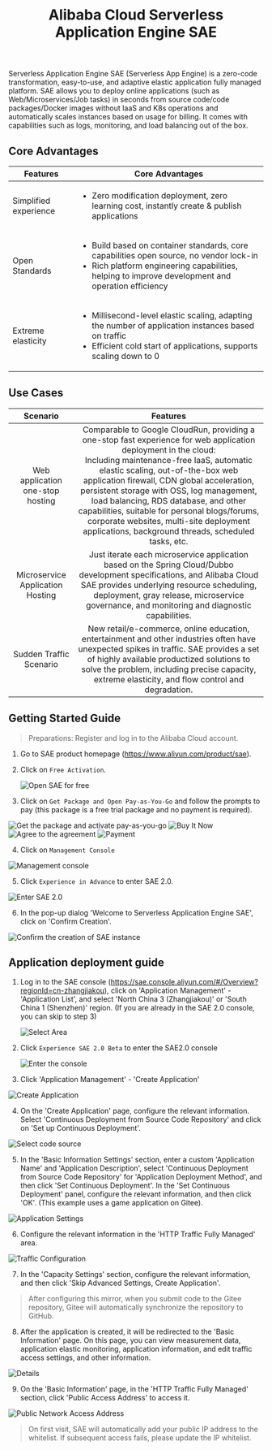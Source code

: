 ﻿---
title: Alibaba Cloud Serverless Application Engine SAE
---

Serverless Application Engine SAE (Serverless App Engine) is a zero-code transformation, easy-to-use, and adaptive elastic application fully managed platform. SAE allows you to deploy online applications (such as Web/Microservices/Job tasks) in seconds from source code/code packages/Docker images without IaaS and K8s operations and automatically scales instances based on usage for billing. It comes with capabilities such as logs, monitoring, and load balancing out of the box.

## Core Advantages

| Features | Core Advantages |
| --- | ------ |
| Simplified experience | <ul><li>Zero modification deployment, zero learning cost, instantly create & publish applications</li>
| Open Standards | <ul><li>Build based on container standards, core capabilities open source, no vendor lock-in</li> <li>Rich platform engineering capabilities, helping to improve development and operation efficiency
| Extreme elasticity | <ul><li>Millisecond-level elastic scaling, adapting the number of application instances based on traffic</li> <li>Efficient cold start of applications, supports scaling down to 0</li></ul> |

## Use Cases

| Scenario | Features |
|:---:|:------:|
| Web application one-stop hosting | Comparable to Google CloudRun, providing a one-stop fast experience for web application deployment in the cloud: <br/> Including maintenance-free IaaS, automatic elastic scaling, out-of-the-box web application firewall, CDN global acceleration, persistent storage with OSS, log management, load balancing, RDS database, and other capabilities, suitable for personal blogs/forums, corporate websites, multi-site deployment applications, background threads, scheduled tasks, etc. |
| Microservice Application Hosting | Just iterate each microservice application based on the Spring Cloud/Dubbo development specifications, and Alibaba Cloud SAE provides underlying resource scheduling, deployment, gray release, microservice governance, and monitoring and diagnostic capabilities. |
| Sudden Traffic Scenario | New retail/e-commerce, online education, entertainment and other industries often have unexpected spikes in traffic. SAE provides a set of highly available productized solutions to solve the problem, including precise capacity, extreme elasticity, and flow control and degradation. |

## Getting Started Guide

> Preparations: Register and log in to the Alibaba Cloud account.

1. Go to SAE product homepage (https://www.aliyun.com/product/sae).
2. Click on `Free Activation`.

    ![Open SAE for free](./Aliyun-SAE/001-open-sae-for-free.png)
    
3. Click on `Get Package and Open Pay-as-You-Go` and follow the prompts to pay (this package is a free trial package and no payment is required).

![Get the package and activate pay-as-you-go](./Aliyun-SAE/002-get-the-package-and-activate-pay-as-you-go.png)
![Buy It Now](./Aliyun-SAE/003-buy-it-now.png)
![Agree to the agreement](./Aliyun-SAE/004-agree-to-the-agreement.png)
![Payment](./Aliyun-SAE/005-pay.png)

4. Click on `Management Console`

![Management console](./Aliyun-SAE/006-management-console.png)

5. Click `Experience in Advance` to enter SAE 2.0.

![Enter SAE 2.0](./Aliyun-SAE/007-enter-sae-2.0.png)

6. In the pop-up dialog 'Welcome to Serverless Application Engine SAE', click on 'Confirm Creation'.

![Confirm the creation of SAE instance](./Aliyun-SAE/008-confirm-creation-of-sae-instance.png)

## Application deployment guide

1. Log in to the SAE console (https://sae.console.aliyun.com/#/Overview?regionId=cn-zhangjiakou), click on 'Application Management' - 'Application List', and select 'North China 3 (Zhangjiakou)' or 'South China 1 (Shenzhen)' region. (If you are already in the SAE 2.0 console, you can skip to step 3)

    ![Select Area](./Aliyun-SAE/009-select-area.png)

2. Click `Experience SAE 2.0 Beta` to enter the SAE2.0 console

    ![Enter the console](./Aliyun-SAE/010-enter-the-console.png)

3. Click 'Application Management' - 'Create Application'

![Create Application](./Aliyun-SAE/011-create-app.png)

4. On the 'Create Application' page, configure the relevant information. Select 'Continuous Deployment from Source Code Repository' and click on 'Set up Continuous Deployment'.

![Select code source](./Aliyun-SAE/012-select-code-source.png)

5. In the 'Basic Information Settings' section, enter a custom 'Application Name' and 'Application Description', select 'Continuous Deployment from Source Code Repository' for 'Application Deployment Method', and then click 'Set Continuous Deployment'. In the 'Set Continuous Deployment' panel, configure the relevant information, and then click 'OK'. (This example uses a game application on Gitee).

  ![Application Settings](./Aliyun-SAE/013-apply-settings.png)

6. Configure the relevant information in the 'HTTP Traffic Fully Managed' area.

![Traffic Configuration](./Aliyun-SAE/014-traffic-configuration.png)

7. In the 'Capacity Settings' section, configure the relevant information, and then click 'Skip Advanced Settings, Create Application'.

> After configuring this mirror, when you submit code to the Gitee repository, Gitee will automatically synchronize the repository to GitHub.

8. After the application is created, it will be redirected to the 'Basic Information' page. On this page, you can view measurement data, application elastic monitoring, application information, and edit traffic access settings, and other information.

![Details](./Aliyun-SAE/016-details.png)

9. On the 'Basic Information' page, in the 'HTTP Traffic Fully Managed' section, click 'Public Access Address' to access it.

![Public Network Access Address](./Aliyun-SAE/017-public-network-access-address.png)

> On first visit, SAE will automatically add your public IP address to the whitelist. If subsequent access fails, please update the IP whitelist.